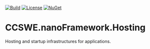 [![Build](https://github.com/CCSWE-nanoFramework/CCSWE.nanoFramework/actions/workflows/build-solution.yml/badge.svg)](https://github.com/CCSWE-nanoFramework/CCSWE.nanoFramework/actions/workflows/build-solution.yml) [![License](https://img.shields.io/badge/License-MIT-blue.svg)](LICENSE) [![NuGet](https://img.shields.io/nuget/dt/CCSWE.nanoFramework.Hosting.svg?label=NuGet&style=flat&logo=nuget)](https://www.nuget.org/packages/CCSWE.nanoFramework.Hosting/) 

# CCSWE.nanoFramework.Hosting

Hosting and startup infrastructures for applications.